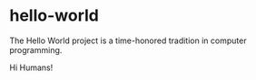 # hello-world
The Hello World project is a time-honored tradition in computer programming.

Hi Humans!
